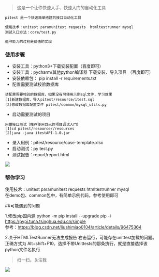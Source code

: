 > 这是一个让你快速入手、快速入门的自动化工具 
```
pitest 是一个快速简单搭建的接口自动化工具

使用技术：unitest paramunitest requests  htmltestrunner mysql 
测试入口方法：core/test.py

追寻能力的过程是价值的实现
```
### 使用步骤
- 安装工具：python3+下载安装配置（百度即可）
- 安装工具：pycharm/其他python编译器 下载安装、导入项目 （百度即可）
- 安装依赖包： pip install -r requirements.txt
- 配置需要测试校验数据库
```
请配置需要校验的数据库，如果没有可使用示例sql文件，学习效果 
[1]新建数据库，导入pitest/resource/itest.sql
[2]修改数据库配置文件 pitest/common/mysql_utils.py
```
- 启动需要测试的项目
```
用做接口测试（推荐使用自己的项目调试入门）
[1]cd pitest/resource//resources
[2]java -java itestAPI-1.0.jar 
```
- 录入用例：pitest/resource/case-template.xlsx
- 启动测试：py test.py
- 测试报告：report/report.html

![](https://ae01.alicdn.com/kf/Heedc57be6d904e52921a707ce5719816r.png)
### 帮你学习
使用技术：unitest paramunitest requests  htmltestrunner mysql   
在demo包、common包中，有简单示例代码，参考使用即可

##可能遇到的问题

1.修改pip国内源
python -m pip install --upgrade pip -i https://pypi.tuna.tsinghua.edu.cn/simple  
参考：https://blog.csdn.net/liushimiao0104/article/details/96475364

2.关于HTMLTestRunner无法生成报告
右击运行，可能存在unittest加载的问题。
正确方式为 Alt+shift+F10，选择不带Unittests的那条执行，就是直接选择该python文件名执行

>扫一扫，关注我

![](https://ae01.alicdn.com/kf/H42a03032ffb14f939993a455440bb9634.jpg)